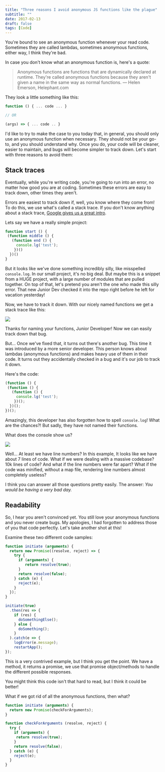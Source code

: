 ```yaml
---
title: "Three reasons I avoid anonymous JS functions like the plague"
subtitle: ""
date: 2017-02-13
draft: false
tags: [Code]
---
```


You're bound to see an anonymous function whenever your read code. Sometimes they are called lambdas, sometimes anonymous functions, either way, I think they're bad.

<!--more-->

In case you don't know what an anonymous function is, here's a quote:

> Anonymous functions are functions that are dynamically declared at runtime. They're called anonymous functions because they aren't given a name in the same way as normal functions. — Helen Emerson, Helephant.com

They look a little something like this:

```js
function () { ... code ... }

// OR

(args) => { ... code .. }
```

I'd like to try to make the case to you today that, in general, you should only use an anonymous function when necessary. They should not be your go-to, and you should understand why. Once you do, your code will be cleaner, easier to maintain, and bugs will become simpler to track down. Let's start with three reasons to avoid them:

## Stack traces

Eventually, while you're writing code, you're going to run into an error, no matter how good you are at coding. Sometimes these errors are easy to track down, other times they aren't.

Errors are easiest to track down if, well, you know where they come from! To do this, we use what's called a stack trace. If you don't know anything about a stack trace, [Google gives us a great intro](https://developers.google.com/web/tools/chrome-devtools/console/track-exceptions).

Lets say we have a really simple project:

```js
function start () {
 (function middle () {
   (function end () {
     console.lg('test');
    })()
  })()
}
```

But it looks like we've done something incredibly silly, like misspelled `console.log`. In our small project, it's no big deal. But maybe this is a snippet from a HUGE project, with a large number of modules that are pulled together. On top of that, let's pretend you aren't the one who made this silly error. That new Junior Dev checked it into the repo right before he left for vacation yesterday!

Now, we have to track it down. With our nicely named functions we get a stack trace like this:

![](https://cdn-images-1.medium.com/max/2000/1*2xJ42hw41svXHKehiJcp6A.png)

Thanks for naming your functions, Junior Developer! Now we can easily track down that bug.

But... Once we've fixed that, it turns out there's another bug. This time it was introduced by a more senior developer. This person knows about lambdas (anonymous functions) and makes heavy use of them in their code. It turns out they accidentally checked in a bug and it's our job to track it down.

Here's the code:

```js
(function () {
 (function () {
   (function () {
     console.lg('test');
    })();
  })();
})();
```

Amazingly, this developer has also forgotten how to spell `console.log`! What are the chances?! But sadly, they have not named their functions.

What does the console show us?

![](https://cdn-images-1.medium.com/max/2000/1*6WRmLi3uJmjw3CXn3SXqKg.png)

Well… At least we have line numbers? In this example, It looks like we have about 7 lines of code. What if we were dealing with a massive codebase? 10k lines of code? And what if the line numbers were far apart? What if the code was minified, without a map file, rendering line numbers almost completely useless?

I think you can answer all those questions pretty easily. The answer: *You would be having a very bad day.*

## Readability

So, I hear you aren't convinced yet. You still love your anonymous functions and you never create bugs. My apologies, I had forgotten to address those of you that code perfectly. Let's take another shot at this!

Examine these two different code samples:

```js
function initiate (arguments) {
  return new Promise((resolve, reject) => {
    try {
      if (arguments) {
         return resolve(true);
      }
      return resolve(false);
    } catch (e) {
      reject(e);
    }
  });
}

initiate(true)
  .then(res => {
    if (res) {
      doSomethingElse();
    } else {
      doSomething();
    }
  ).catch(e => {
    logError(e.message);
    restartApp();
});
```

This is a very contrived example, but I think you get the point. We have a method, it returns a promise, we use that promise object/methods to handle the different possible responses.

You might think this code isn't that hard to read, but I think it could be better!

What if we got rid of all the anonymous functions, then what?

```js
function initiate (arguments) {
  return new Promise(checkForArguments);
}

function checkForArguments (resolve, reject) {
  try {
    if (arguments) {
     return resolve(true);   
    }
    return resolve(false);
  } catch (e) {
    reject(e);
  }
}